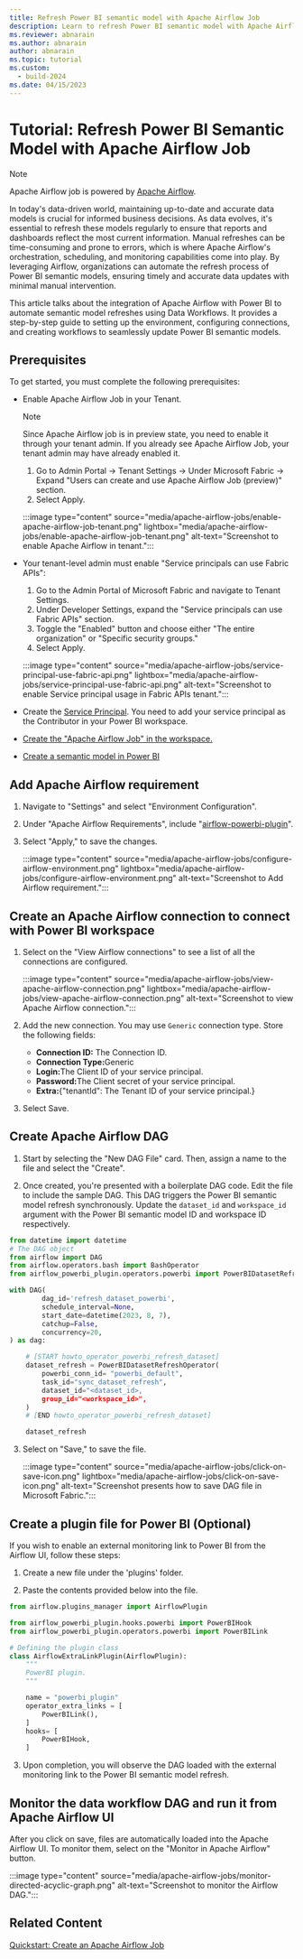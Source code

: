 ```yaml
---
title: Refresh Power BI semantic model with Apache Airflow Job
description: Learn to refresh Power BI semantic model with Apache Airflow Job.
ms.reviewer: abnarain
ms.author: abnarain
author: abnarain
ms.topic: tutorial
ms.custom:
  - build-2024
ms.date: 04/15/2023
---
```


# Tutorial: Refresh Power BI Semantic Model with Apache Airflow Job

> [!NOTE]
> Apache Airflow job is powered by [Apache Airflow](https://airflow.apache.org/).

In today's data-driven world, maintaining up-to-date and accurate data models is crucial for informed business decisions. As data evolves, it's essential to refresh these models regularly to ensure that reports and dashboards reflect the most current information. Manual refreshes can be time-consuming and prone to errors, which is where Apache Airflow's orchestration, scheduling, and monitoring capabilities come into play. By leveraging Airflow, organizations can automate the refresh process of Power BI semantic models, ensuring timely and accurate data updates with minimal manual intervention.

This article talks about the integration of Apache Airflow with Power BI to automate semantic model refreshes using Data Workflows. It provides a step-by-step guide to setting up the environment, configuring connections, and creating workflows to seamlessly update Power BI semantic models.

## Prerequisites

To get started, you must complete the following prerequisites:

- Enable Apache Airflow Job in your Tenant.

  > [!NOTE]
  > Since Apache Airflow job is in preview state, you need to enable it through your tenant admin. If you already see Apache Airflow Job, your tenant admin may have already enabled it.

  1. Go to Admin Portal -> Tenant Settings -> Under Microsoft Fabric -> Expand "Users can create and use Apache Airflow Job (preview)" section.
  2. Select Apply.

  :::image type="content" source="media/apache-airflow-jobs/enable-apache-airflow-job-tenant.png" lightbox="media/apache-airflow-jobs/enable-apache-airflow-job-tenant.png" alt-text="Screenshot to enable Apache Airflow in tenant.":::

- Your tenant-level admin must enable "Service principals can use Fabric APIs":

  1. Go to the Admin Portal of Microsoft Fabric and navigate to Tenant Settings.
  2. Under Developer Settings, expand the "Service principals can use Fabric APIs" section.
  3. Toggle the "Enabled" button and choose either "The entire organization" or "Specific security groups."
  4. Select Apply.

  :::image type="content" source="media/apache-airflow-jobs/service-principal-use-fabric-api.png" lightbox="media/apache-airflow-jobs/service-principal-use-fabric-api.png" alt-text="Screenshot to enable Service principal usage in Fabric APIs tenant.":::

- Create the [Service Principal](/entra/identity-platform/howto-create-service-principal-portal). You need to add your service principal as the Contributor in your Power BI workspace.

- [Create the "Apache Airflow Job" in the workspace.](../data-factory/create-apache-airflow-jobs.md)

- [Create a semantic model in Power BI](https://docs.databricks.com/en/getting-started/data-pipeline-get-started.html)

## Add Apache Airflow requirement

1. Navigate to "Settings" and select "Environment Configuration".

2. Under "Apache Airflow Requirements", include "[airflow-powerbi-plugin](https://pypi.org/project/airflow-powerbi-plugin/)".

3. Select "Apply," to save the changes.

   :::image type="content" source="media/apache-airflow-jobs/configure-airflow-environment.png" lightbox="media/apache-airflow-jobs/configure-airflow-environment.png" alt-text="Screenshot to Add Airflow requirement.":::

## Create an Apache Airflow connection to connect with Power BI workspace

1. Select on the "View Airflow connections" to see a list of all the connections are configured.

   :::image type="content" source="media/apache-airflow-jobs/view-apache-airflow-connection.png" lightbox="media/apache-airflow-jobs/view-apache-airflow-connection.png" alt-text="Screenshot to view Apache Airflow connection.":::

2. Add the new connection. You may use `Generic` connection type. Store the following fields:

   - <strong>Connection ID:</strong> The Connection ID.
   - <strong>Connection Type:</strong>Generic
   - <strong>Login:</strong>The Client ID of your service principal.
   - <strong>Password:</strong>The Client secret of your service principal.
   - <strong>Extra:</strong>{"tenantId": The Tenant ID of your service principal.}

3. Select Save.

## Create Apache Airflow DAG

1. Start by selecting the "New DAG File" card. Then, assign a name to the file and select the "Create".

2. Once created, you're presented with a boilerplate DAG code. Edit the file to include the sample DAG. This DAG triggers the Power BI semantic model refresh synchronously. Update the `dataset_id` and `workspace_id` argument with the Power BI semantic model ID and workspace ID respectively.

```python
from datetime import datetime
# The DAG object
from airflow import DAG
from airflow.operators.bash import BashOperator
from airflow_powerbi_plugin.operators.powerbi import PowerBIDatasetRefreshOperator

with DAG(
        dag_id='refresh_dataset_powerbi',
        schedule_interval=None,
        start_date=datetime(2023, 8, 7),
        catchup=False,
        concurrency=20,
) as dag:

    # [START howto_operator_powerbi_refresh_dataset]
    dataset_refresh = PowerBIDatasetRefreshOperator(
        powerbi_conn_id= "powerbi_default",
        task_id="sync_dataset_refresh",
        dataset_id="<dataset_id>,
        group_id="<workspace_id>",
    )
    # [END howto_operator_powerbi_refresh_dataset]

    dataset_refresh

```

3. Select on "Save," to save the file.

   :::image type="content" source="media/apache-airflow-jobs/click-on-save-icon.png" lightbox="media/apache-airflow-jobs/click-on-save-icon.png" alt-text="Screenshot presents how to save DAG file in Microsoft Fabric.":::

## Create a plugin file for Power BI (Optional)

If you wish to enable an external monitoring link to Power BI from the Airflow UI, follow these steps:

1. Create a new file under the 'plugins' folder.

2. Paste the contents provided below into the file.

```python
from airflow.plugins_manager import AirflowPlugin

from airflow_powerbi_plugin.hooks.powerbi import PowerBIHook
from airflow_powerbi_plugin.operators.powerbi import PowerBILink

# Defining the plugin class
class AirflowExtraLinkPlugin(AirflowPlugin):
    """
    PowerBI plugin.
    """

    name = "powerbi_plugin"
    operator_extra_links = [
        PowerBILink(),
    ]
    hooks= [
        PowerBIHook,
    ]
```

3. Upon completion, you will observe the DAG loaded with the external monitoring link to the Power BI semantic model refresh.

## Monitor the data workflow DAG and run it from Apache Airflow UI

After you click on save, files are automatically loaded into the Apache Airflow UI. To monitor them, select on the "Monitor in Apache Airflow" button.

:::image type="content" source="media/apache-airflow-jobs/monitor-directed-acyclic-graph.png" alt-text="Screenshot to monitor the Airflow DAG.":::

## Related Content

[Quickstart: Create an Apache Airflow Job](../data-factory/create-apache-airflow-jobs.md)
